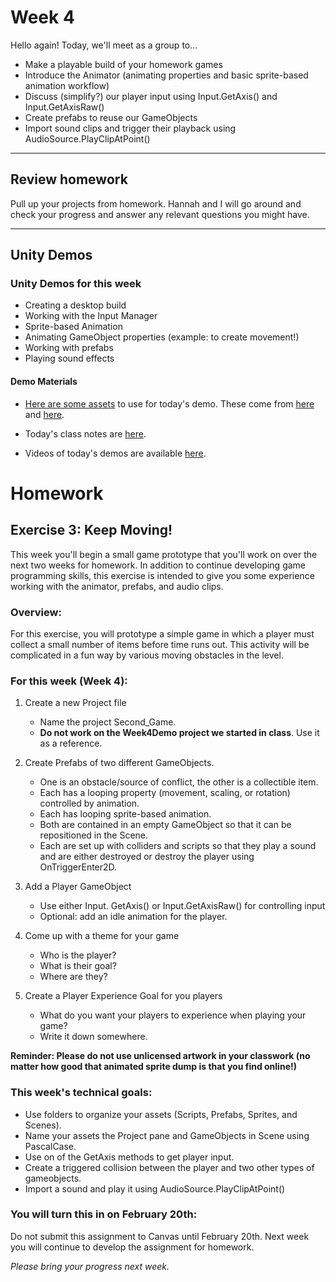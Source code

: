 # Week 4
Hello again! Today, we'll meet as a group to...
- Make a playable build of your homework games
- Introduce the Animator (animating properties and basic sprite-based animation workflow)
- Discuss (simplify?) our player input using Input.GetAxis() and Input.GetAxisRaw()
- Create prefabs to reuse our GameObjects
- Import sound clips and trigger their playback using AudioSource.PlayClipAtPoint()


---

## Review homework
Pull up your projects from homework. Hannah and I will go around and check your progress and answer any relevant questions you might have. 

---

## Unity Demos

### Unity Demos for this week
- Creating a desktop build
- Working with the Input Manager
- Sprite-based Animation
- Animating GameObject properties (example: to create movement!)
- Working with prefabs
- Playing sound effects

#### Demo Materials
- [Here are some assets](https://drive.google.com/file/d/1onxp0kVKR4rcNcvdc4ore9a51cq3_sCK/view?usp=sharing) to use for today's demo. These come from [here](https://kenney.nl/assets/pixel-platformer) and [here](https://sfxr.me/).
- Today's class notes are [here](https://docs.google.com/document/d/1BNluap4vDKJcnzkxuHk_-zzu1P5IxhdzW4bZmiXsk7w/edit?usp=sharing). 

- Videos of today's demos are available [here](https://youtube.com/playlist?list=PL42xm44H83rL4NzR4ieKJf5YcZEcqMrZU&si=Adp-_6Mgc7QlNrSg). 

# Homework

## Exercise 3: Keep Moving!
This week you'll begin a small game prototype that you'll work on over the next two weeks for homework. In addition to continue developing game programming skills, this exercise is intended to give you some experience working with the animator, prefabs, and audio clips.

### Overview:
For this exercise, you will prototype a simple game in which a player must collect a small number of items before time runs out. This activity will be complicated in a fun way by various moving obstacles in the level.

### For this week (Week 4):
1. Create a new Project file
    - Name the project Second_Game.
    - __Do not work on the Week4Demo project we started in class__. Use it as a reference.


2. Create Prefabs of two different GameObjects.
    - One is an obstacle/source of conflict, the other is a collectible item.
    - Each has a looping property (movement, scaling, or rotation) controlled by animation.
    - Each has looping sprite-based animation.
    - Both are contained in an empty GameObject so that it can be repositioned in the Scene.
    - Each are set up with colliders and scripts so that they play a sound and are either destroyed or destroy the player using OnTriggerEnter2D.

3. Add a Player GameObject
    - Use either Input. GetAxis() or Input.GetAxisRaw() for controlling input
    - Optional: add an idle animation for the player.

4. Come up with a theme for your game
    - Who is the player?
    - What is their goal?
    - Where are they?

5. Create a Player Experience Goal for you players
    - What do you want your players to experience when playing your game?
    - Write it down somewhere.


__Reminder: Please do not use unlicensed artwork in your classwork (no matter how good that animated sprite dump is that you find online!)__


### This week's technical goals:
- Use folders to organize your assets (Scripts, Prefabs, Sprites, and Scenes).
- Name your assets the Project pane and GameObjects in Scene using PascalCase.
- Use on of the GetAxis methods to get player input.
- Create a triggered collision between the player and two other types of gameobjects.
- Import a sound and play it using AudioSource.PlayClipAtPoint()

### You will turn this in on February 20th:
Do not submit this assignment to Canvas until February 20th. Next week you will continue to develop the assignment for homework.

_Please bring your progress next week._
